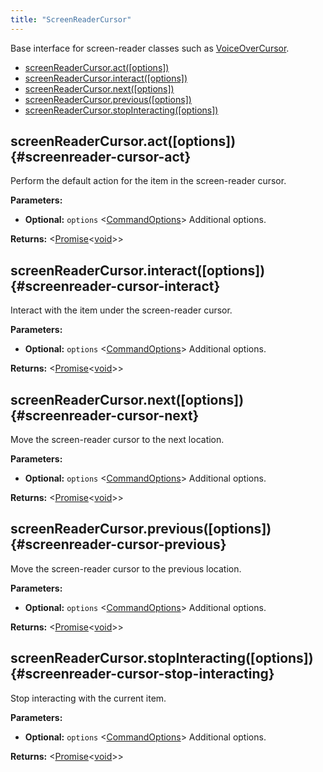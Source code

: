 ```yaml
---
title: "ScreenReaderCursor"
---
```


Base interface for screen-reader classes such as [VoiceOverCursor].

- [screenReaderCursor.act([options])](./class-screenreader-cursor#screenreader-cursor-act)
- [screenReaderCursor.interact([options])](./class-screenreader-cursor#screenreader-cursor-interact)
- [screenReaderCursor.next([options])](./class-screenreader-cursor#screenreader-cursor-next)
- [screenReaderCursor.previous([options])](./class-screenreader-cursor#screenreader-cursor-previous)
- [screenReaderCursor.stopInteracting([options])](./class-screenreader-cursor#screenreader-cursor-stop-interacting)

## screenReaderCursor.act([options]) {#screenreader-cursor-act}

Perform the default action for the item in the screen-reader cursor.

**Parameters:**

- **Optional:** `options` &#60;[CommandOptions]&#62; Additional options.

**Returns:** &#60;[Promise]<[void]>&#62;

## screenReaderCursor.interact([options]) {#screenreader-cursor-interact}

Interact with the item under the screen-reader cursor.

**Parameters:**

- **Optional:** `options` &#60;[CommandOptions]&#62; Additional options.

**Returns:** &#60;[Promise]<[void]>&#62;

## screenReaderCursor.next([options]) {#screenreader-cursor-next}

Move the screen-reader cursor to the next location.

**Parameters:**

- **Optional:** `options` &#60;[CommandOptions]&#62; Additional options.

**Returns:** &#60;[Promise]<[void]>&#62;

## screenReaderCursor.previous([options]) {#screenreader-cursor-previous}

Move the screen-reader cursor to the previous location.

**Parameters:**

- **Optional:** `options` &#60;[CommandOptions]&#62; Additional options.

**Returns:** &#60;[Promise]<[void]>&#62;

## screenReaderCursor.stopInteracting([options]) {#screenreader-cursor-stop-interacting}

Stop interacting with the current item.

**Parameters:**

- **Optional:** `options` &#60;[CommandOptions]&#62; Additional options.

**Returns:** &#60;[Promise]<[void]>&#62;

[commandoptions]: ./class-command-options "CommandOptions"
[voiceovercursor]: ./class-voiceover-cursor "VoiceOverCursor"
[promise]: https://developer.mozilla.org/en-US/docs/Web/JavaScript/Reference/Global_Objects/Promise "Promise"
[void]: https://developer.mozilla.org/en-US/docs/Web/JavaScript/Reference/Global_Objects/undefined "void"
